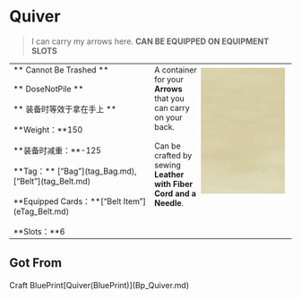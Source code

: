# Quiver  
> I can carry my arrows here. <b>CAN BE EQUIPPED ON EQUIPMENT SLOTS</b>  
  
<table class="table table-bordered" data-toggle="table"  data-show-header="false"><thead style="display:none"><tr ><th  style="width:50%;text-align:left;vertical-align:top;"  >title</th><th  style="width:50%;text-align:left;vertical-align:top;"  ></th></tr></thead><tr ><td  style="width:50%;text-align:left;vertical-align:top;"  >** Cannot Be Trashed **<br><br>** DoseNotPile **<br><br>** 装备时等效于拿在手上 **<br><br>**Weight：**150<br><br>**装备时减重：**-125<br><br>**Tag：**	[“Bag”](tag_Bag.md), [“Belt”](tag_Belt.md)<br><br>**Equipped Cards：**[“Belt Item”](eTag_Belt.md)<br><br>**Slots：**6</td><td  style="width:50%;text-align:left;vertical-align:top;"  ><div style="float:right; margin:5px"><div class="gamecard" style="width:150px; height:225px;"><a href="Quiver.md" style="color:black"><img class="bg" decoding="async" src="../wiki/Sprite/BG_SandFront.png" href="a.md" style="max-width:150px;max-height:225px;"><img decoding="async" src="../wiki/Sprite/Quiver.png" class="cardimageNoBack" style="transform: translate(-50%, 0%) scale(0.4398826979472141);"><span style="font-size: 25px;">Quiver</span></a></div></div>A container for your <b>Arrows</b> that you can carry on your back.<br><br>Can be crafted by sewing <b>Leather with Fiber Cord and a Needle</b>.</td></tr></tbody></table>  
  
## Got From  
<div style="display:inline-block"><div class="gamedatalist" style="text-align:left;min-width:200px;min-height:0px;"><div style="display:inline-block"><div style="display:inline-block;vertical-align:middle;">Craft BluePrint</div><div style="display:inline-block;vertical-align:middle;">[Quiver(BluePrint)](Bp_Quiver.md)</div></div></div></div>  
  


<script>document.title="Quiver - Card Survival Wiki";</script>